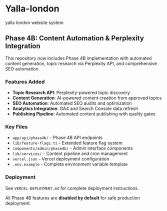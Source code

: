 # Yalla-london
yalla london website system

## Phase 4B: Content Automation & Perplexity Integration

This repository now includes Phase 4B implementation with automated content generation, topic research via Perplexity API, and comprehensive SEO automation.

### Features Added
- **Topic Research API**: Perplexity-powered topic discovery
- **Content Generation**: AI-powered content creation from approved topics  
- **SEO Automation**: Automated SEO audits and optimization
- **Analytics Integration**: GA4 and Search Console data refresh
- **Publishing Pipeline**: Automated content publishing with quality gates

### Key Files
- `app/api/phase4b/` - Phase 4B API endpoints
- `lib/feature-flags.ts` - Extended feature flag system
- `components/admin/phase4b/` - Admin interface components
- `lib/services/` - Content pipeline and cron management
- `vercel.json` - Vercel deployment configuration
- `.env.example` - Complete environment variable template

### Deployment
See `VERCEL-DEPLOYMENT.md` for complete deployment instructions.

All Phase 4B features are **disabled by default** for safe production deployment.

